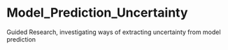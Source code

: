 # Model_Prediction_Uncertainty
Guided Research, investigating ways of extracting uncertainty from model prediction

